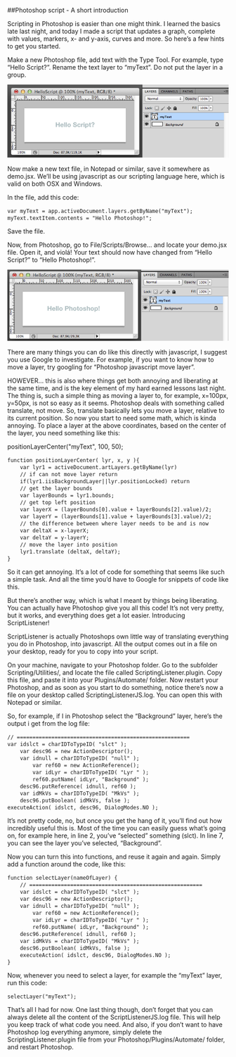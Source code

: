 ##Photoshop script - A short introduction

Scripting in Photoshop is easier than one might think. I learned the basics late last night, and today I made a script that updates a graph, complete with values, markers, x- and y-axis, curves and more. So here’s a few hints to get you started.

Make a new Photoshop file, add text with the Type Tool. For example, type “Hello Script?”. Rename the text layer to “myText”. Do not put the layer in a group.

![helloworld](img/hello-script.png)

Now make a new text file, in Notepad or similar, save it somewhere as demo.jsx. We’ll be using javascript as our scripting language here, which is valid on both OSX and Windows.

In the file, add this code:

	var myText = app.activeDocument.layers.getByName("myText");
	myText.textItem.contents = "Hello Photoshop!";

Save the file.

Now, from Photoshop, go to File/Scripts/Browse… and locate your demo.jsx file. Open it, and violá! Your text should now have changed from “Hello Script?” to “Hello Photoshop!”.

![hellophotoshop](img/hello-photoshop.png)

There are many things you can do like this directly with javascript, I suggest you use Google to investigate. For example, if you want to know how to move a layer, try googling for “Photoshop javascript move layer”.

HOWEVER… this is also where things get both annoying and liberating at the same time, and is the key element of my hard earned lessons last night. The thing is, such a simple thing as moving a layer to, for example, x=100px, y=50px, is not so easy as it seems. Photoshop deals with something called translate, not move. So, translate basically lets you move a layer, relative to its current position. So now you start to need some math, which is kinda annoying. To place a layer at the above coordinates, based on the center of the layer, you need something like this:

positionLayerCenter("myText", 100, 50);
 
	function positionLayerCenter( lyr, x, y ){
    	var lyr1 = activeDocument.artLayers.getByName(lyr)
    	// if can not move layer return
    	if(lyr1.iisBackgroundLayer||lyr.positionLocked) return
    	// get the layer bounds
    	var layerBounds = lyr1.bounds;
    	// get top left position
    	var layerX = (layerBounds[0].value + layerBounds[2].value)/2;
    	var layerY = (layerBounds[1].value + layerBounds[3].value)/2;
    	// the difference between where layer needs to be and is now
    	var deltaX = x-layerX;
    	var deltaY = y-layerY;
    	// move the layer into position
    	lyr1.translate (deltaX, deltaY);
	}

So it can get annoying. It’s a lot of code for something that seems like such a simple task. And all the time you’d have to Google for snippets of code like this.

But there’s another way, which is what I meant by things being liberating. You can actually have Photoshop give you all this code! It’s not very pretty, but it works, and everything does get a lot easier. Introducing ScriptListener!

ScriptListener is actually Photoshops own little way of translating everything you do in Photoshop, into javascript. All the output comes out in a file on your desktop, ready for you to copy into your script.

On your machine, navigate to your Photoshop folder. Go to the subfolder Scripting/Utilities/, and locate the file called ScriptingListener.plugin. Copy this file, and paste it into your Plugins/Automate/ folder. Now restart your Photoshop, and as soon as you start to do something, notice there’s now a file on your desktop called ScriptingListenerJS.log. You can open this with Notepad or similar.

So, for example, if I in Photoshop select the “Background” layer, here’s the output i get from the log file:

	// =======================================================
	var idslct = charIDToTypeID( "slct" );
    	var desc96 = new ActionDescriptor();
    	var idnull = charIDToTypeID( "null" );
        	var ref60 = new ActionReference();
        	var idLyr = charIDToTypeID( "Lyr " );
        	ref60.putName( idLyr, "Background" );
    	desc96.putReference( idnull, ref60 );
    	var idMkVs = charIDToTypeID( "MkVs" );
    	desc96.putBoolean( idMkVs, false );
	executeAction( idslct, desc96, DialogModes.NO );

It’s not pretty code, no, but once you get the hang of it, you’ll find out how incredibly useful this is. Most of the time you can easily guess what’s going on, for example here, in line 2, you’ve “selected” something (slct). In line 7, you can see the layer you’ve selected, “Background”.

Now you can turn this into functions, and reuse it again and again. Simply add a function around the code, like this:

	function selectLayer(nameOfLayer) {
	    // =======================================================
	    var idslct = charIDToTypeID( "slct" );
	    var desc96 = new ActionDescriptor();
	    var idnull = charIDToTypeID( "null" );
	        var ref60 = new ActionReference();
	        var idLyr = charIDToTypeID( "Lyr " );
	        ref60.putName( idLyr, "Background" );
	    desc96.putReference( idnull, ref60 );
	    var idMkVs = charIDToTypeID( "MkVs" );
	    desc96.putBoolean( idMkVs, false );
	    executeAction( idslct, desc96, DialogModes.NO );
	}

Now, whenever you need to select a layer, for example the “myText” layer, run this code:

	selectLayer("myText");

That’s all I had for now. One last thing though, don’t forget that you can always delete all the content of the ScriptListenerJS.log file. This will help you keep track of what code you need. And also, if you don’t want to have Photoshop log everything anymore, simply delete the ScriptingListener.plugin file from your Photoshop/Plugins/Automate/ folder, and restart Photoshop.